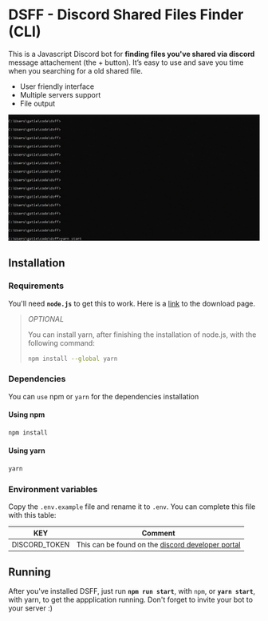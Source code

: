 # DSFF - Discord Shared Files Finder (CLI)

This is a Javascript Discord bot for **finding files you've shared via discord** message attachement (the + button).
It’s easy to use and save you time when you searching for a old shared file.
- User friendly interface
- Multiple servers support
- File output

![demo](./media/demo.gif)

## Installation

### Requirements

You'll need **`node.js`** to get this to work. Here is a [link](https://nodejs.org/) to the download page.

> *OPTIONAL*
> 
> You can install yarn, after finishing the installation of node.js, with the following command:
> 
> ```sh
> npm install --global yarn
> ```

### Dependencies

You can `use` npm or `yarn` for the dependencies installation

#### Using npm

```sh
npm install
```

#### Using yarn

```sh
yarn
```

### Environment variables

Copy the `.env.example` file and rename it to `.env`. You can complete this file with this table:

|KEY|Comment|
|---|---|
|DISCORD_TOKEN|This can be found on the [discord developer portal](https://discord.com/developers/applications)|

## Running

After you've installed DSFF, just run **`npm run start`**, with `npm`, or **`yarn start`**, with yarn, to get the appplication running. Don't forget to invite your bot to your server :)
